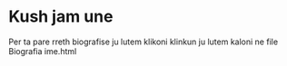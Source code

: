 # Kush jam une

Per ta pare rreth biografise ju lutem klikoni klinkun ju lutem kaloni ne file Biografia ime.html
